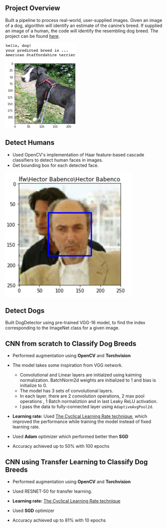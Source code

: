 [//]: # (Image References)

[image1]: Images/sample_dog_output.png "Sample Output"
[image2]: ./Images/vgg16_model.png "VGG-16 Model Layers"
[image3]: ./Images/vgg16_model_draw.png "VGG16 Model Figure"
[image4]: Images/ImageBoundingBox.png "Sample Bounding box"


## Project Overview

Built a pipeline to process real-world, user-supplied images.  Given an image of a dog, algorithm will identify an estimate of the canine’s breed.  If supplied an image of a human, the code will identify the resembling dog breed. The project can be found [here](https://github.com/mksaith/Udacity-Dog-Breed-Classifier/blob/master/dog_app.ipynb).

![Sample Output][image1]

## Detect Humans
- Used OpenCV's implementation of Haar feature-based cascade classifiers to detect human faces in images.
- Get bounding box for each detected face.

![Sample Bounding box][image4]

## Detect Dogs
Built DogDetector using pre-trained VGG-16 model, to find the index corresponding to the ImageNet class for a given image.

## CNN from scratch to Classify Dog Breeds
- Performed augmentation using **OpenCV** and **Torchvision**
- The model takes some inspiration from VGG network.
  - Convolutional and Linear layers are initialzed using kaiming normalization. BatchNorm2d weights are initialized to 1 and bias is initialize to 0.
  - The model has 3 sets of convolutional layers.
  - In each layer, there are 2 convolution operations, 2 max pool operations , 1 Batch normaliztion and in last Leaky ReLU activation.
  - I pass the data to fully-connected layer using `AdaptiveAvgPool2d`.
  
- **Learning rate:** Used [The Cyclical Learning Rate technique](http://teleported.in/posts/cyclic-learning-rate/), which improved the performance while training the model instead of fixed learning rate.

- Used **Adam** optimizer which performed better then **SGD**
- Accuracy achieved up to 50% with 100 epochs

## CNN using Transfer Learning to Classify Dog Breeds
- Performed augmentation using **OpenCV** and **Torchvision**

- Used RESNET-50 for transfer learning.  

- **Learning rate:** [The Cyclical Learning Rate technique](http://teleported.in/posts/cyclic-learning-rate/)

- Used **SGD** optimizer

- Accuracy achieved up to 81% with 10 epochs

